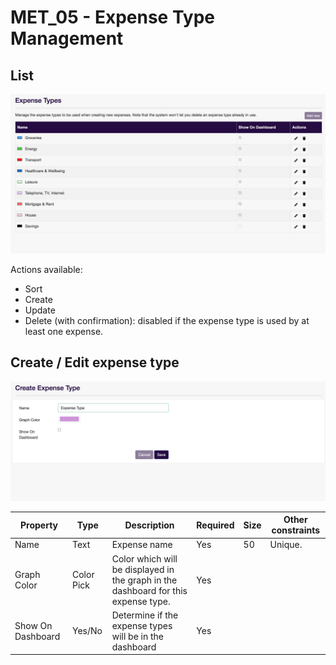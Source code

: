 # MET_05 - Expense Type Management

## List
 
![MET_05 (1).png](../../static/img/pfm/MET_05%20(1).png)

Actions available: 
* Sort
* Create
* Update
* Delete (with confirmation): disabled if the expense type is used by at least one expense. 

## Create / Edit expense type

![MET_05 (2).png](../../static/img/pfm/MET_05%20(2).png)
 
| Property          | Type       | Description                                                                            | Required | Size | Other constraints |
| ----------------- | ---------- | -------------------------------------------------------------------------------------- | -------- | ---- | ----------------- |
| Name              | Text       | Expense name                                                                       | Yes      | 50   | Unique.           |
| Graph Color       | Color Pick | Color which will be displayed in the graph in the dashboard for this expense type. | Yes      |      |
| Show On Dashboard | Yes/No     | Determine if the expense types will be in the dashboard                            | Yes      |      |
